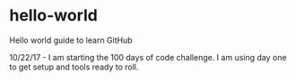 # hello-world
Hello world guide to learn GitHub

10/22/17 - I am starting the 100 days of code challenge.  I am using day one to get setup and tools ready to roll.
